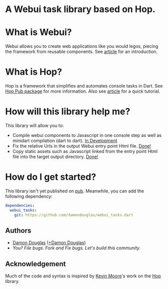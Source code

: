 A Webui task library based on Hop.
==================================

# What is Webui?

Webui allows you to create web applications like you would legos, piecing the framework from reusable components.
See [article](http://www.dartlang.org/articles/web-ui/) for an introduction.

# What is Hop?

Hop is a framework that simplifies and automates console tasks in Dart.  See [Hop Pub package](http://pub.dartlang.org/packages/hop) for more information.  Also see [article](https://github.com/kevmoo/bot.dart/wiki/Using-Hop%2C-Part-1%3A-Building-and-Running-Your-First-Hop-Task-Application) for a quick tutorial.

# How will this library help me?

This library will allow you to:
* Compile webui components to Javascript in one console step as well as minidart compilation (dart to dart). [In Development](https://github.com/damondouglas/webui_tasks.dart/issues/milestones)
* Fix the relative Urls in the output Webui entry point Html file. [Done!](https://github.com/damondouglas/webui_tasks.dart/issues/5)
* Copy static assets such as Javascript linked from the entry point Html file into the target output directory. [Done!](https://github.com/damondouglas/webui_tasks.dart/issues/4)

# How do I get started?

This library isn't yet published on [pub](http://http://pub.dartlang.org/).  Meanwhile, you can add the following dependency:

```yaml
dependencies:
  webui_tasks:
    git: https://github.com/damondouglas/webui_tasks.dart
```

## Authors
 * [Damon Douglas](https://github.com/damondouglas) ([+Damon Douglas](https://plus.google.com/u/0/108940381045821372455/))
 * _You? File bugs. Fork and Fix bugs. Let's build this community._

## Acknowledgement
Much of the code and syntax is inspired by [Kevin Moore](https://github.com/kevmoo)'s work on the [Hop](https://github.com/kevmoo/hop.dart) library.
